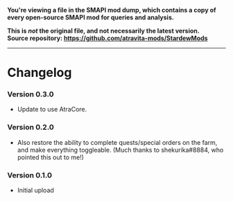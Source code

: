 **You're viewing a file in the SMAPI mod dump, which contains a copy of every open-source SMAPI mod
for queries and analysis.**

**This is _not_ the original file, and not necessarily the latest version.**  
**Source repository: https://github.com/atravita-mods/StardewMods**

----

Changelog
===========

### Version 0.3.0
* Update to use AtraCore.

### Version 0.2.0
* Also restore the ability to complete quests/special orders on the farm, and make everything toggleable. (Much thanks to shekurika#8884, who pointed this out to me!)

### Version 0.1.0
* Initial upload